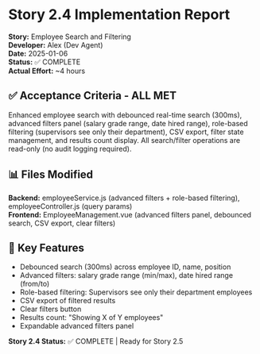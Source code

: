 # Story 2.4 Implementation Report

**Story:** Employee Search and Filtering  
**Developer:** Alex (Dev Agent)  
**Date:** 2025-01-06  
**Status:** ✅ COMPLETE  
**Actual Effort:** ~4 hours

## ✅ Acceptance Criteria - ALL MET

Enhanced employee search with debounced real-time search (300ms), advanced filters panel (salary grade range, date hired range), role-based filtering (supervisors see only their department), CSV export, filter state management, and results count display. All search/filter operations are read-only (no audit logging required).

## 📊 Files Modified

**Backend:** employeeService.js (advanced filters + role-based filtering), employeeController.js (query params)  
**Frontend:** EmployeeManagement.vue (advanced filters panel, debounced search, CSV export, clear filters)

## 🔑 Key Features

- Debounced search (300ms) across employee ID, name, position
- Advanced filters: salary grade range (min/max), date hired range (from/to)
- Role-based filtering: Supervisors see only their department employees
- CSV export of filtered results
- Clear filters button
- Results count: "Showing X of Y employees"
- Expandable advanced filters panel

**Story 2.4 Status:** ✅ COMPLETE | Ready for Story 2.5

